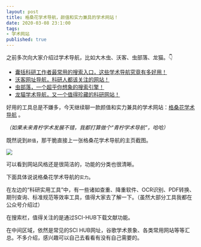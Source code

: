 ```yaml
---
layout: post
title: 格桑花学术导航，颜值和实力兼具的学术网站！
date: 2020-03-08 23:1:00
tags: 
- 学术网站
published: true
---
```


之前多次向大家介绍过学术导航，比如大木虫、沃客、虫部落、龙猫。👇

- [囊括科研工作者最常用的搜索入口，这些学术导航究竟有多好用！](https://mp.weixin.qq.com/s/q4hUSBsgFLwB1d_MjLRz8w)
- [沃客网址导航，科研人都该关注的网站！](https://mp.weixin.qq.com/s/IlrJ_Nc8Tq3jpgjfA0Y_ng)
- [虫部落，一个超乎你想象的搜索引擎！](https://mp.weixin.qq.com/s/Qnzn8pNC6qASX9PizueXTg)
- [龙猫学术导航，又一个值得珍藏的科研网站！](https://mp.weixin.qq.com/s/q4hUSBsgFLwB1d_MjLRz8w)

好用的工具总是不嫌多，今天继续聊一款颜值和实力兼具的学术网站：[格桑花学术导航](http://www.20009.net "格桑花学术导航") 。

*（如果未来青柠学术发展不错，我都打算做个“青柠学术导航”，哈哈）*

既然说到`颜值`，那干脆直接上一张格桑花学术导航的主页截图。

![](https://tva1.sinaimg.cn/large/00831rSTly1gcn01s5yt4j31740q8tdg.jpg)

可以看到网站风格还是很简洁的，功能的分类也很清晰。

下面具体说说格桑花学术导航的`实力`。

在左边的“科研实用工具”中，有一些诸如查重、降重软件、OCR识别、PDF转换、期刊查询、标准规范等效率工具，值得大家去了解一下。（虽然大部分工具我都在公众号介绍过）

在搜索栏，值得关注的是通过SCI-HUB下载文献功能。

在中间区域，依然是常见的SCI HUB网址，谷歌学术景象、各类常用网站等等汇总。不多介绍，感兴趣可以自己去看看有没有自己需要的。

